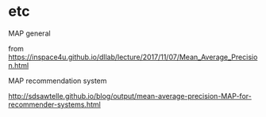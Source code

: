 # etc

MAP general

from https://inspace4u.github.io/dllab/lecture/2017/11/07/Mean_Average_Precision.html

MAP recommendation system

http://sdsawtelle.github.io/blog/output/mean-average-precision-MAP-for-recommender-systems.html

